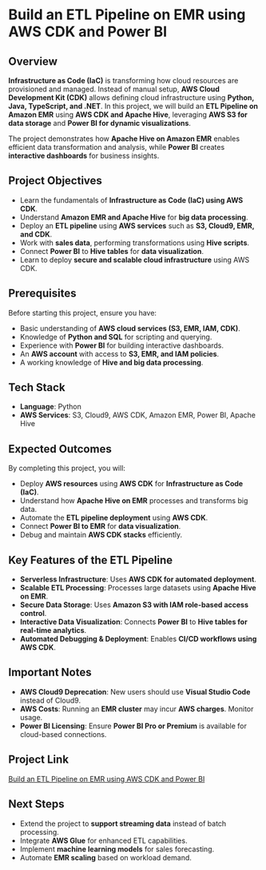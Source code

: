 # Build an ETL Pipeline on EMR using AWS CDK and Power BI  

## Overview  

**Infrastructure as Code (IaC)** is transforming how cloud resources are provisioned and managed. Instead of manual setup, **AWS Cloud Development Kit (CDK)** allows defining cloud infrastructure using **Python, Java, TypeScript, and .NET**. In this project, we will build an **ETL Pipeline on Amazon EMR** using **AWS CDK and Apache Hive**, leveraging **AWS S3 for data storage** and **Power BI for dynamic visualizations**.  

The project demonstrates how **Apache Hive on Amazon EMR** enables efficient data transformation and analysis, while **Power BI** creates **interactive dashboards** for business insights.  

## Project Objectives  

- Learn the fundamentals of **Infrastructure as Code (IaC) using AWS CDK**.  
- Understand **Amazon EMR and Apache Hive** for **big data processing**.  
- Deploy an **ETL pipeline** using **AWS services** such as **S3, Cloud9, EMR, and CDK**.  
- Work with **sales data**, performing transformations using **Hive scripts**.  
- Connect **Power BI** to **Hive tables** for **data visualization**.  
- Learn to deploy **secure and scalable cloud infrastructure** using AWS CDK.  

## Prerequisites  

Before starting this project, ensure you have:  

- Basic understanding of **AWS cloud services (S3, EMR, IAM, CDK)**.  
- Knowledge of **Python and SQL** for scripting and querying.  
- Experience with **Power BI** for building interactive dashboards.  
- An **AWS account** with access to **S3, EMR, and IAM policies**.  
- A working knowledge of **Hive and big data processing**.  

## Tech Stack  

- **Language**: Python  
- **AWS Services**: S3, Cloud9, AWS CDK, Amazon EMR, Power BI, Apache Hive  

## Expected Outcomes  

By completing this project, you will:  

- Deploy **AWS resources** using **AWS CDK** for **Infrastructure as Code (IaC)**.  
- Understand how **Apache Hive on EMR** processes and transforms big data.  
- Automate the **ETL pipeline deployment** using **AWS CDK**.  
- Connect **Power BI to EMR** for **data visualization**.  
- Debug and maintain **AWS CDK stacks** efficiently.  

## Key Features of the ETL Pipeline  

- **Serverless Infrastructure**: Uses **AWS CDK for automated deployment**.  
- **Scalable ETL Processing**: Processes large datasets using **Apache Hive on EMR**.  
- **Secure Data Storage**: Uses **Amazon S3 with IAM role-based access control**.  
- **Interactive Data Visualization**: Connects **Power BI** to **Hive tables for real-time analytics**.  
- **Automated Debugging & Deployment**: Enables **CI/CD workflows using AWS CDK**.  

## Important Notes  

- **AWS Cloud9 Deprecation**: New users should use **Visual Studio Code** instead of Cloud9.  
- **AWS Costs**: Running an **EMR cluster** may incur **AWS charges**. Monitor usage.  
- **Power BI Licensing**: Ensure **Power BI Pro or Premium** is available for cloud-based connections.  

## Project Link  

[Build an ETL Pipeline on EMR using AWS CDK and Power BI](<https://www.projectpro.io/project-use-case/etl-pipeline-project-on-aws-emr-using-cdk-and-powerbi>)  

## Next Steps  

- Extend the project to **support streaming data** instead of batch processing.  
- Integrate **AWS Glue** for enhanced ETL capabilities.  
- Implement **machine learning models** for sales forecasting.  
- Automate **EMR scaling** based on workload demand.  
